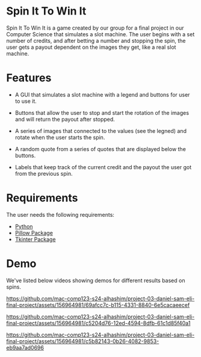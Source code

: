 # Spin It To Win It

Spin It To Win It is a game created by our group for a final project in our Computer Science that simulates a slot machine. The user begins with a set number of credits, and after betting a number and stopping the spin, the user gets a payout dependent on the images they get, like a real slot machine.

# Features

* A GUI that simulates a slot machine with a legend and buttons for user to use it.
  
* Buttons that allow the user to stop and start the rotation of the images and will return the payout after stopped.
  
* A series of images that connected to the values (see the legned) and rotate when the user starts the spin.
  
* A random quote from a series of quotes that are displayed below the buttons.
  
* Labels that keep track of the current credit and the payout the user got from the previous spin.

# Requirements

The user needs the following requirements:
* [Python](https://www.python.org/downloads/)
* [Pillow Package](https://pypi.org/project/pillow/)
* [Tkinter Package](https://docs.python.org/3/library/tkinter.html)

# Demo

We've listed below videos showing demos for different results based on spins.

https://github.com/mac-comp123-s24-alhashim/project-03-daniel-sam-eli-final-project/assets/156964981/69afcc7c-b115-4331-8840-6e5cacaeecef

https://github.com/mac-comp123-s24-alhashim/project-03-daniel-sam-eli-final-project/assets/156964981/c5204d76-12ed-4594-8dfb-61c1d85f40a1

https://github.com/mac-comp123-s24-alhashim/project-03-daniel-sam-eli-final-project/assets/156964981/c5b82143-0b26-4082-9853-eb9aa7ad0696



